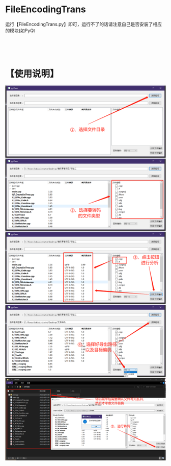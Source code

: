 # FileEncodingTrans


运行【FileEncodingTrans.py】即可，运行不了的话请注意自己是否安装了相应的模块(如PyQt

<br>
<br>
<br>


# 【使用说明】
![1](https://github.com/Ls-Jan/FileEncodingTrans/blob/main/RunningResult%5BPNG%5D/1.png)
![2](https://github.com/Ls-Jan/FileEncodingTrans/blob/main/RunningResult%5BPNG%5D/2.png)
![3](https://github.com/Ls-Jan/FileEncodingTrans/blob/main/RunningResult%5BPNG%5D/3.png)
![4](https://github.com/Ls-Jan/FileEncodingTrans/blob/main/RunningResult%5BPNG%5D/4.png)
![5](https://github.com/Ls-Jan/FileEncodingTrans/blob/main/RunningResult%5BPNG%5D/5.png)

